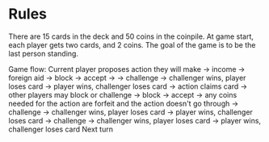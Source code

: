 # Rules
There are 15 cards in the deck and 50 coins in the coinpile. At game start, each player gets two cards, and 2 coins. The goal of the game is to be the last person standing.

Game flow:
Current player proposes action they will make 
    -> income
    -> foreign aid
        -> block
            -> accept
                -> 
            -> challenge
                -> challenger wins, player loses card
                -> player wins, challenger loses card
    -> action claims card
        -> other players may block or challenge 
            -> block
                -> accept
                    -> any coins needed for the action are forfeit and the action doesn't go through
                -> challenge
                    -> challenger wins, player loses card
                    -> player wins, challenger loses card
            -> challenge
                -> challenger wins, player loses card
                -> player wins, challenger loses card
Next turn